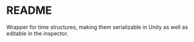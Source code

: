 
# README

Wrapper for time structures, making them serializable in Unity as well as
editable in the inspector.
